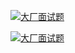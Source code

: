 
[![大厂面试题](http://shasengbufa.com/img/1.jpg "叶子创业记")](http://shasengbufa.com/img/1.jpg "叶子创业记")

[![大厂面试题](http://shasengbufa.com/img/wechat.jpg "叶子创业记")](http://shasengbufa.com/img/wechat.jpg "叶子创业记")
